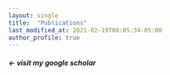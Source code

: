 ```yaml
---
layout: single
title:  "Publications"
last_modified_at: 2021-02-19T08:05:34-05:00
author_profile: true
---
```

##### *<- visit my google scholar*


